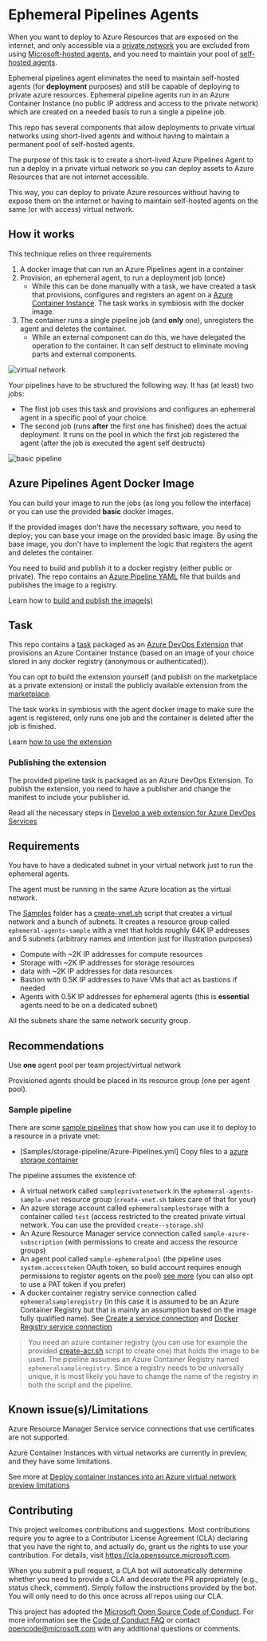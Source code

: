 # Ephemeral Pipelines Agents

When you want to deploy to Azure Resources that are exposed on the internet, and only accessible via a [private network](https://docs.microsoft.com/en-us/azure/virtual-network/virtual-networks-overview) you are excluded from using [Microsoft-hosted agents](https://docs.microsoft.com/en-us/azure/devops/pipelines/agents/hosted?view=azure-devops), and you need to maintain your pool of [self-hosted agents](https://docs.microsoft.com/en-us/azure/devops/pipelines/agents/agents?view=azure-devops#install).

Ephemeral pipelines agent eliminates the need to maintain self-hosted agents (for **deployment** purposes) and still be capable of deploying to private azure resources. Ephemeral pipeline agents run in an Azure Container Instance (no public IP address and access to the private network) which are created on a needed basis to run a single a pipeline job.

This repo has several components that allow deployments to private virtual networks using short-lived agents and without having to maintain a permanent pool of self-hosted agents.

The purpose of this task is to create a short-lived Azure Pipelines Agent to run a deploy in a private virtual network so you can deploy assets to Azure Resources that are not internet accessible.

This way, you can deploy to private Azure resources without having to expose them on the internet or having to maintain self-hosted agents on the same (or with access) virtual network.

## How it works

This technique relies on three requirements

1. A docker image that can run an Azure Pipelines agent in a container
1. Provision, an ephemeral agent, to run a deployment job (once)
    * While this can be done manually with a task, we have created a task that provisions, configures and registers an agent on a [Azure Container Instance](https://azure.microsoft.com/services/container-instances/). The task works in symbiosis with the docker image.
1. The container runs a single pipeline job (and **only** one), unregisters the agent and deletes the container.
    * While an external component can do this, we have delegated the operation to the container. It can self destruct to eliminate moving parts and external components.

![virtual network](virtualnetworks.png)

Your pipelines have to be structured the following way. It has (at least) two jobs:

* The first job uses this task and provisions and configures an ephemeral agent in a specific pool of your choice.
* The second job (runs **after** the first one has finished) does the actual deployment. It runs on the pool in which the first job registered the agent (after the job is executed the agent self destructs)

![basic pipeline](basic-pipeline.png)

## Azure Pipelines Agent Docker Image

You can build your image to run the jobs (as long you follow the interface) or you can use the provided **basic** docker images.

If the provided images don't have the necessary software, you need to deploy; you can base your image on the provided basic image. By using the base image, you don't have to implement the logic that registers the agent and deletes the container. 

You need to build and publish it to a docker registry (either public or private).  The repo contains an [Azure Pipeline YAML](AgentImages/Azure-Pipelines.yml) file that builds and publishes the image to a registry.

Learn how to [build and publish the image(s)](AgentImages/Readme.md)

## Task

This repo contains a [task](Extension/AzureContainerCreate) packaged as an [Azure DevOps Extension](Extension) that provisions an Azure Container Instance (based on an image of your choice stored in any docker registry (anonymous or authenticated)).

You can opt to build the extension yourself (and publish on the marketplace as a private extension) or install the publicly available extension from the  [marketplace](https://marketplace.visualstudio.com/items?itemName=tiago-pascoal.EphemeralPipelinesAgents).

The task works in symbiosis with the agent docker image to make sure the agent is registered, only runs one job and the container is deleted after the job is finished.

Learn [how to use the extension](Extension/overview.md)

### Publishing the extension

The provided pipeline task is packaged as an Azure DevOps Extension. To publish the extension, you need to have a publisher and change the manifest to include your publisher id.

Read all the necessary steps in [Develop a web extension for Azure DevOps Services](https://docs.microsoft.com/en-us/azure/devops/extend/get-started/node?view=azure-devops)

## Requirements

You have to have a dedicated subnet in your virtual network just to run the ephemeral agents.

The agent must be running in the same Azure location as the virtual network.

The [Samples](Samples) folder has a [create-vnet.sh](Samples/create-vnet.sh) script that creates a virtual network and a bunch of subnets. It creates a resource group called `ephemeral-agents-sample` with a vnet that holds roughly 64K IP addresses and 5 subnets (arbitrary names and intention just for illustration purposes)

* Compute with ~2K IP addresses for compute resources
* Storage with ~2K IP addresses for storage resources
* data with ~2K IP addresses for data resources
* Bastion with 0.5K IP addresses to have VMs that act as bastions if needed
* Agents with 0.5K IP addresses for ephemeral agents (this is **essential** agents need to be on a dedicated subnet)

All the subnets share the same network security group.

## Recommendations

Use **one** agent pool per team project/virtual network

Provisioned agents should be placed in its resource group (one per agent pool).

### Sample pipeline

There are some [sample pipelines](https://github.com/microsoft/azure-pipelines-ephemeral-agents/Samples) that show how you can use it to deploy to a resource in a private vnet:

* [Samples/storage-pipeline/Azure-Pipelines.yml] Copy files to a [azure storage container](https://docs.microsoft.com/en-us/azure/storage/common/storage-introduction)

The pipeline assumes the existence of:

* A virtual network called `sampleprivatenetwork` in the `ephemeral-agents-sample-vnet` resource group (`create-vnet.sh` takes care of that for your)
* An azure storage account called `ephemeralsamplestorage` with a container called `test` (access restricted to the created private virtual network. You can use the provided `create--storage.sh`)
* An Azure Resource Manager service connection called `sample-azure-subscription` (with permissions to create and access the resource groups)
* An agent pool called `sample-ephemeralpool` (the pipeline uses `system.accesstoken` OAuth token, so build account requires enough permissions to register agents on the pool) [see more](AgentImages/Readme.md#OAuthtoken) (you can also opt to use a PAT token if you prefer)
* A docker container registry service connection called `ephemeralsampleregistry` (in this case it is assumed to be an Azure Container Registry but that is mainly an assumption based on the image fully qualified name). See [Create a service connection](https://docs.microsoft.com/en-us/azure/devops/pipelines/library/service-endpoints?view=azure-devops&tabs=yaml#create-a-service-connection) and [Docker Registry service connection](https://docs.microsoft.com/en-us/azure/devops/pipelines/library/service-endpoints?view=azure-devops&tabs=yaml#sep-docreg)

> You need an azure container registry (you can use for example the provided [create-acr.sh](Samples/create-acr.sh) script to create one) that holds the image to be used. The pipeline assumes an Azure Container Registry named `ephemeralsampleregistry`. Since a registry needs to be universally unique, it is most likely you have to change the name of the registry in both the script and the pipeline.

## Known issue(s)/Limitations

Azure Resource Manager Service service connections that use certificates are not supported.

Azure Container Instances with virtual networks are currently in preview, and they have some limitations.

See more at [Deploy container instances into an Azure virtual network preview limitations](https://docs.microsoft.com/en-us/azure/container-instances/container-instances-vnet#virtual-network-deployment-limitations)

## Contributing

This project welcomes contributions and suggestions.  Most contributions require you to agree to a
Contributor License Agreement (CLA) declaring that you have the right to, and actually do, grant us
the rights to use your contribution. For details, visit https://cla.opensource.microsoft.com.

When you submit a pull request, a CLA bot will automatically determine whether you need to provide
a CLA and decorate the PR appropriately (e.g., status check, comment). Simply follow the instructions
provided by the bot. You will only need to do this once across all repos using our CLA.

This project has adopted the [Microsoft Open Source Code of Conduct](https://opensource.microsoft.com/codeofconduct/).
For more information see the [Code of Conduct FAQ](https://opensource.microsoft.com/codeofconduct/faq/) or
contact [opencode@microsoft.com](mailto:opencode@microsoft.com) with any additional questions or comments.
